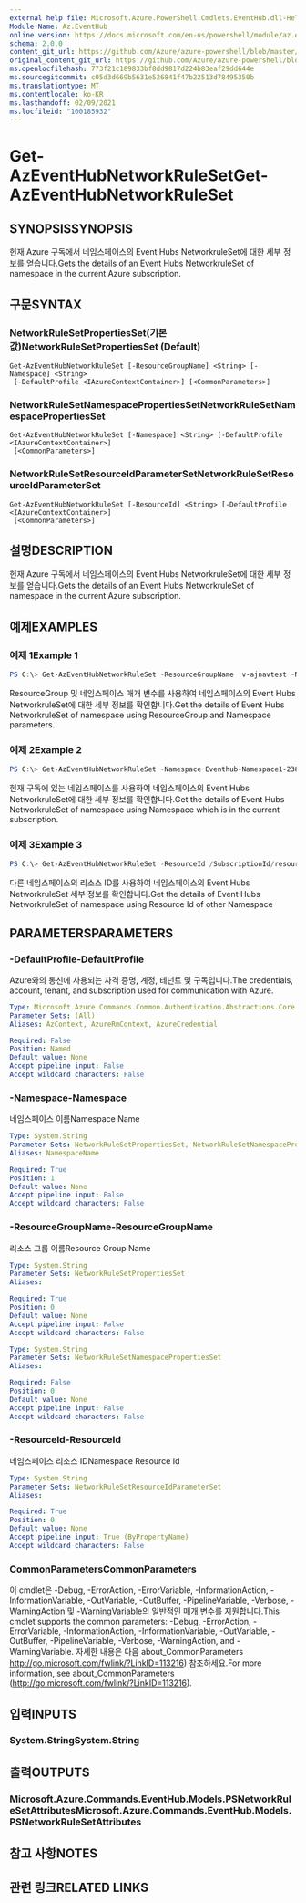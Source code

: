 ```yaml
---
external help file: Microsoft.Azure.PowerShell.Cmdlets.EventHub.dll-Help.xml
Module Name: Az.EventHub
online version: https://docs.microsoft.com/en-us/powershell/module/az.eventhub/get-azeventhubnetworkruleset
schema: 2.0.0
content_git_url: https://github.com/Azure/azure-powershell/blob/master/src/EventHub/EventHub/help/Get-AzEventHubNetworkRuleSet.md
original_content_git_url: https://github.com/Azure/azure-powershell/blob/master/src/EventHub/EventHub/help/Get-AzEventHubNetworkRuleSet.md
ms.openlocfilehash: 773f21c189833bf8dd9817d224b83eaf29dd644e
ms.sourcegitcommit: c05d3d669b5631e526841f47b22513d78495350b
ms.translationtype: MT
ms.contentlocale: ko-KR
ms.lasthandoff: 02/09/2021
ms.locfileid: "100185932"
---
```

# <span data-ttu-id="d06cc-101">Get-AzEventHubNetworkRuleSet</span><span class="sxs-lookup"><span data-stu-id="d06cc-101">Get-AzEventHubNetworkRuleSet</span></span>

## <span data-ttu-id="d06cc-102">SYNOPSIS</span><span class="sxs-lookup"><span data-stu-id="d06cc-102">SYNOPSIS</span></span>
<span data-ttu-id="d06cc-103">현재 Azure 구독에서 네임스페이스의 Event Hubs NetworkruleSet에 대한 세부 정보를 얻습니다.</span><span class="sxs-lookup"><span data-stu-id="d06cc-103">Gets the details of an Event Hubs NetworkruleSet of namespace in the current Azure subscription.</span></span>

## <span data-ttu-id="d06cc-104">구문</span><span class="sxs-lookup"><span data-stu-id="d06cc-104">SYNTAX</span></span>

### <span data-ttu-id="d06cc-105">NetworkRuleSetPropertiesSet(기본값)</span><span class="sxs-lookup"><span data-stu-id="d06cc-105">NetworkRuleSetPropertiesSet (Default)</span></span>
```
Get-AzEventHubNetworkRuleSet [-ResourceGroupName] <String> [-Namespace] <String>
 [-DefaultProfile <IAzureContextContainer>] [<CommonParameters>]
```

### <span data-ttu-id="d06cc-106">NetworkRuleSetNamespacePropertiesSet</span><span class="sxs-lookup"><span data-stu-id="d06cc-106">NetworkRuleSetNamespacePropertiesSet</span></span>
```
Get-AzEventHubNetworkRuleSet [-Namespace] <String> [-DefaultProfile <IAzureContextContainer>]
 [<CommonParameters>]
```

### <span data-ttu-id="d06cc-107">NetworkRuleSetResourceIdParameterSet</span><span class="sxs-lookup"><span data-stu-id="d06cc-107">NetworkRuleSetResourceIdParameterSet</span></span>
```
Get-AzEventHubNetworkRuleSet [-ResourceId] <String> [-DefaultProfile <IAzureContextContainer>]
 [<CommonParameters>]
```

## <span data-ttu-id="d06cc-108">설명</span><span class="sxs-lookup"><span data-stu-id="d06cc-108">DESCRIPTION</span></span>
<span data-ttu-id="d06cc-109">현재 Azure 구독에서 네임스페이스의 Event Hubs NetworkruleSet에 대한 세부 정보를 얻습니다.</span><span class="sxs-lookup"><span data-stu-id="d06cc-109">Gets the details of an Event Hubs NetworkruleSet of namespace in the current Azure subscription.</span></span>

## <span data-ttu-id="d06cc-110">예제</span><span class="sxs-lookup"><span data-stu-id="d06cc-110">EXAMPLES</span></span>

### <span data-ttu-id="d06cc-111">예제 1</span><span class="sxs-lookup"><span data-stu-id="d06cc-111">Example 1</span></span>
```powershell
PS C:\> Get-AzEventHubNetworkRuleSet -ResourceGroupName  v-ajnavtest -Namespace Eventhub-Namespace1-1375
```

<span data-ttu-id="d06cc-112">ResourceGroup 및 네임스페이스 매개 변수를 사용하여 네임스페이스의 Event Hubs NetworkruleSet에 대한 세부 정보를 확인합니다.</span><span class="sxs-lookup"><span data-stu-id="d06cc-112">Get the details of Event Hubs NetworkruleSet of namespace using ResourceGroup and Namespace parameters.</span></span> 

### <span data-ttu-id="d06cc-113">예제 2</span><span class="sxs-lookup"><span data-stu-id="d06cc-113">Example 2</span></span>
```powershell
PS C:\> Get-AzEventHubNetworkRuleSet -Namespace Eventhub-Namespace1-2389
```

<span data-ttu-id="d06cc-114">현재 구독에 있는 네임스페이스를 사용하여 네임스페이스의 Event Hubs NetworkruleSet에 대한 세부 정보를 확인합니다.</span><span class="sxs-lookup"><span data-stu-id="d06cc-114">Get the details of Event Hubs NetworkruleSet of namespace using  Namespace which is in the current subscription.</span></span>

### <span data-ttu-id="d06cc-115">예제 3</span><span class="sxs-lookup"><span data-stu-id="d06cc-115">Example 3</span></span>
```powershell
PS C:\> Get-AzEventHubNetworkRuleSet -ResourceId /SubscriptionId/resourcegroups/ResourceGroup/providers/Microsoft.EventHub/namespaces/Eventhub-Namespace1-2389
```

<span data-ttu-id="d06cc-116">다른 네임스페이스의 리소스 ID를 사용하여 네임스페이스의 Event Hubs NetworkruleSet 세부 정보를 확인합니다.</span><span class="sxs-lookup"><span data-stu-id="d06cc-116">Get the details of Event Hubs NetworkruleSet of namespace using Resource Id of other Namespace</span></span> 

## <span data-ttu-id="d06cc-117">PARAMETERS</span><span class="sxs-lookup"><span data-stu-id="d06cc-117">PARAMETERS</span></span>

### <span data-ttu-id="d06cc-118">-DefaultProfile</span><span class="sxs-lookup"><span data-stu-id="d06cc-118">-DefaultProfile</span></span>
<span data-ttu-id="d06cc-119">Azure와의 통신에 사용되는 자격 증명, 계정, 테넌트 및 구독입니다.</span><span class="sxs-lookup"><span data-stu-id="d06cc-119">The credentials, account, tenant, and subscription used for communication with Azure.</span></span>

```yaml
Type: Microsoft.Azure.Commands.Common.Authentication.Abstractions.Core.IAzureContextContainer
Parameter Sets: (All)
Aliases: AzContext, AzureRmContext, AzureCredential

Required: False
Position: Named
Default value: None
Accept pipeline input: False
Accept wildcard characters: False
```

### <span data-ttu-id="d06cc-120">-Namespace</span><span class="sxs-lookup"><span data-stu-id="d06cc-120">-Namespace</span></span>
<span data-ttu-id="d06cc-121">네임스페이스 이름</span><span class="sxs-lookup"><span data-stu-id="d06cc-121">Namespace Name</span></span>

```yaml
Type: System.String
Parameter Sets: NetworkRuleSetPropertiesSet, NetworkRuleSetNamespacePropertiesSet
Aliases: NamespaceName

Required: True
Position: 1
Default value: None
Accept pipeline input: False
Accept wildcard characters: False
```

### <span data-ttu-id="d06cc-122">-ResourceGroupName</span><span class="sxs-lookup"><span data-stu-id="d06cc-122">-ResourceGroupName</span></span>
<span data-ttu-id="d06cc-123">리소스 그룹 이름</span><span class="sxs-lookup"><span data-stu-id="d06cc-123">Resource Group Name</span></span>

```yaml
Type: System.String
Parameter Sets: NetworkRuleSetPropertiesSet
Aliases:

Required: True
Position: 0
Default value: None
Accept pipeline input: False
Accept wildcard characters: False
```

```yaml
Type: System.String
Parameter Sets: NetworkRuleSetNamespacePropertiesSet
Aliases:

Required: False
Position: 0
Default value: None
Accept pipeline input: False
Accept wildcard characters: False
```

### <span data-ttu-id="d06cc-124">-ResourceId</span><span class="sxs-lookup"><span data-stu-id="d06cc-124">-ResourceId</span></span>
<span data-ttu-id="d06cc-125">네임스페이스 리소스 ID</span><span class="sxs-lookup"><span data-stu-id="d06cc-125">Namespace Resource Id</span></span>

```yaml
Type: System.String
Parameter Sets: NetworkRuleSetResourceIdParameterSet
Aliases:

Required: True
Position: 0
Default value: None
Accept pipeline input: True (ByPropertyName)
Accept wildcard characters: False
```

### <span data-ttu-id="d06cc-126">CommonParameters</span><span class="sxs-lookup"><span data-stu-id="d06cc-126">CommonParameters</span></span>
<span data-ttu-id="d06cc-127">이 cmdlet은 -Debug, -ErrorAction, -ErrorVariable, -InformationAction, -InformationVariable, -OutVariable, -OutBuffer, -PipelineVariable, -Verbose, -WarningAction 및 -WarningVariable의 일반적인 매개 변수를 지원합니다.</span><span class="sxs-lookup"><span data-stu-id="d06cc-127">This cmdlet supports the common parameters: -Debug, -ErrorAction, -ErrorVariable, -InformationAction, -InformationVariable, -OutVariable, -OutBuffer, -PipelineVariable, -Verbose, -WarningAction, and -WarningVariable.</span></span>
<span data-ttu-id="d06cc-128">자세한 내용은 다음 about_CommonParameters http://go.microsoft.com/fwlink/?LinkID=113216) 참조하세요.</span><span class="sxs-lookup"><span data-stu-id="d06cc-128">For more information, see about_CommonParameters (http://go.microsoft.com/fwlink/?LinkID=113216).</span></span>

## <span data-ttu-id="d06cc-129">입력</span><span class="sxs-lookup"><span data-stu-id="d06cc-129">INPUTS</span></span>

### <span data-ttu-id="d06cc-130">System.String</span><span class="sxs-lookup"><span data-stu-id="d06cc-130">System.String</span></span>

## <span data-ttu-id="d06cc-131">출력</span><span class="sxs-lookup"><span data-stu-id="d06cc-131">OUTPUTS</span></span>

### <span data-ttu-id="d06cc-132">Microsoft.Azure.Commands.EventHub.Models.PSNetworkRuleSetAttributes</span><span class="sxs-lookup"><span data-stu-id="d06cc-132">Microsoft.Azure.Commands.EventHub.Models.PSNetworkRuleSetAttributes</span></span>

## <span data-ttu-id="d06cc-133">참고 사항</span><span class="sxs-lookup"><span data-stu-id="d06cc-133">NOTES</span></span>

## <span data-ttu-id="d06cc-134">관련 링크</span><span class="sxs-lookup"><span data-stu-id="d06cc-134">RELATED LINKS</span></span>